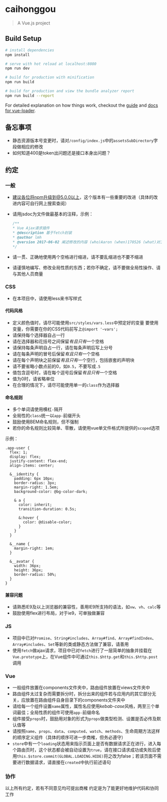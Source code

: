 # caihonggou

> A Vue.js project

## Build Setup

``` bash
# install dependencies
npm install

# serve with hot reload at localhost:8080
npm run dev

# build for production with minification
npm run build

# build for production and view the bundle analyzer report
npm run build --report
```

For detailed explanation on how things work, checkout the [guide](http://vuejs-templates.github.io/webpack/) and [docs for vue-loader](http://vuejs.github.io/vue-loader).

## 备忘事项
* 静态资源版本号变更时，请对`/config/index.js`中的`assetsSubDirectory`字段做相应的修改
* 如何知道400是token出问题还是接口本身出问题？

## 约定

### 一般
* 建议各位将npm升级到@5.0.0以上，这个版本有一些重要的改进（具体的改进内容可自行网上搜索查阅）

* 请用jsdoc为文件做最基本的注释，示例：
  ```js
  /**
  * Vue Ajax请求插件
  * @description 基于fetch封装
  * @author lmh
  * @version 2017-06-02 阐述修改的内容 (who)Aaron (when)170526 (what)对二维码悬浮出现做了调整，从JS鼠标事件控制，改成CSS :hover控制
  */
  ```
* 请一贯、正确地使用两个空格进行缩进，请不要乱缩进也不要不缩进
* 请谨慎地编写、修改全局性质的东西；若你不确定，请不要做全局性操作、请与其他人员商量

### CSS

* 在本项目中，请使用less来书写样式

#### 代码风格
* 定义颜色值时，请尽可能使用`src/styles/vars.less`中预定好的变量
  要使用变量，你需要在你的CSS代码前写上`@import '~vars';`
* 请保持每个选择器自占一行
* 请在选择器和花括号之间保留*有且只有*一个空格
* 请保持每条声明自占一行，请在每条声明后写上分号
* 请在每条声明的冒号后保留*有且只有*一个空格
* 请在每个声明块之前保留*有且只有*一个空行，包括嵌套的声明块
* 请不要省略小数点前的0，如`0.5`，不要写成`.5`
* 值包含逗号时，请在每个逗号后保留*有且只有*一个空格
* 值为0时，请省略单位
* 在合理的情况下，请尽可能使用单一的`class`作为选择器

#### 命名规则
* 多个单词请使用横杠`-`隔开
* 全局性的`class`统一以`app-`前缀开头
* 鼓励使用BEM命名规则，但不强制
* 若你的命名规则比较简单、零散，请使用vue单文件格式所提供的`scoped`选项

示例：
```less
.app-user {
  flex: 1;
  display: flex;
  justify-content: flex-end;
  align-items: center;

  &__identity {
    padding: 6px 10px;
    border-radius: 3px;
    margin-right: 1.5em;
    background-color: @bg-color-dark;

    & a {
      color: inherit;
      transition-duration: 0.5s;

      &:hover {
        color: @disable-color;
      }
    }
  }

  &__name {
    margin-right: 1em;
  }

  &__avatar {
    width: 36px;
    height: 36px;
    border-radius: 50%;
  }
}
```

#### 兼容问题
* 请熟悉IE9及以上浏览器的兼容性，善用IE9所支持的语法，如`vw`、`vh`、`calc`等
* 鼓励使用flex进行布局，对于ie9，可单独做兼容

### JS

* 项目中已对`Promise`、`String#includes`、`Array#find`、`Array#findIndex`、`Array#includes`、`Set`等新的类或静态方法做了兼容，请善用
* 使用`fetch`做ajax请求，项目中已对`fetch`进行了一层简单的抽象并挂载在`Vue.prototype`上，在Vue组件中可通过`this.$http.get`和`this.$http.post`调用

### Vue

* 一般组件放置在components文件夹中，路由组件放置在views文件夹中
* 路由组件太过复杂而需要拆分时，拆分出来的组件若与应用内的其它部分无关，应放置在路由组件自身目录下的components文件夹中
* 请给每一个组件设置`name`属性，属性名应使用*kebab-case*风格，两至三个单词最佳；全局性质的组件可使用`app-`前缀命名
* 组件接受`props`时，鼓励用对象的形式为`props`做类型检测、设置是否必传及默认值等
* 请按照`name`、`props`、`data`、`computed`、`watch`、`methods`、生命周期方法这样的顺序定义组件（具体的顺序可进一步商榷，但务必遵守）
* `store`中有一个`loading`状态用来指示页面上是否有数据请求正在进行，进入每个路由页时，这个状态都会被自动设置为`true`，请在接口请求成功或失败后使用`this.$store.commit(GLOBAL.LOADING.HIDE)`将之改为false；若该页面不需要进行数据请求，请直接在`created`中执行前述语句

### 协作

以上所有约定，若有不同意见均可提出商榷
约定是为了能更好地维护代码和协同工作
